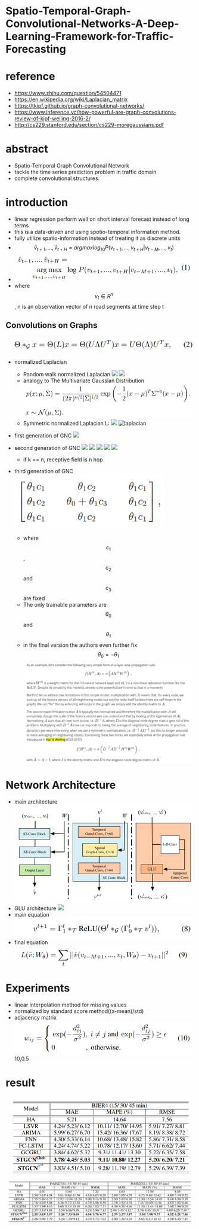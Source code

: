 # Spatio-Temporal-Graph-Convolutional-Networks-A-Deep-Learning-Framework-for-Traffic-Forecasting

# reference
- https://www.zhihu.com/question/54504471
- https://en.wikipedia.org/wiki/Laplacian_matrix
- https://tkipf.github.io/graph-convolutional-networks/
- https://www.inference.vc/how-powerful-are-graph-convolutions-review-of-kipf-welling-2016-2/
- http://cs229.stanford.edu/section/cs229-moregaussians.pdf

# abstract
- Spatio-Temporal Graph Convolutional Network
- tackle the time series prediction problem in traffic domain
- complete convolutional structures.

# introduction
- linear regression perform well on short interval forecast instead of long terms
- this is a data-driven and using spotio-temporal information method.
- fully utilize spatio-information instead of treating it as discrete units
- $$\hat v_{t+1},...,\hat v_{t+H}  = argmax log_{10} P(v_{t+1},...,v_{t+H}|v_{t-M},...,v_{t})$$
- ![function one](Selection_001.png)
- where $$v_t \in R^n$$, n is an observation vector of n road segments at time step t

## Convolutions on Graphs
![convolution on graphs](Selection_002.png)

- normalized Laplacian
	- Random walk normalized Laplacian
![](https://wikimedia.org/api/rest_v1/media/math/render/svg/6dd08f5980b0d529e9e9413b41093a0195bb92e2)
![](https://wikimedia.org/api/rest_v1/media/math/render/svg/33096ab8c4e5ada54c3429767b9275f96629a934)
	- analogy to The Multivariate Gaussian Distribution 
![function one](Selection_003.png)
	- Symmetric normalized Laplacian  L:
![](https://wikimedia.org/api/rest_v1/media/math/render/svg/f9007674eecb50de92fe6aadceee5df23c834b66)
![laplacian](https://wikimedia.org/api/rest_v1/media/math/render/svg/4ab36f74a92195f5be3814f444442270977b1f11)


- first generation of GNC
![](https://www.zhihu.com/equation?tex=+y_%7Boutput%7D%3D%5Csigma+%5Cleft%28U%5Cleft%28%5Cbegin%7Bmatrix%7D%5Ctheta_1+%26%5C%5C%26%5Cddots+%5C%5C+%26%26%5Ctheta_n+%5Cend%7Bmatrix%7D%5Cright%29+U%5ET+x+%5Cright%29+%5Cqquad%283%29)

- second generation of GNC
![](https://www.zhihu.com/equation?tex=+y_%7Boutput%7D%3D%5Csigma+%5Cleft%28U%5Cleft%28%5Cbegin%7Bmatrix%7D%5Csum_%7Bj%3D0%7D%5EK+%5Calpha_j+%5Clambda%5Ej_1+%26%5C%5C%26%5Cddots+%5C%5C+%26%26+%5Csum_%7Bj%3D0%7D%5EK+%5Calpha_j+%5Clambda%5Ej_n+%5Cend%7Bmatrix%7D%5Cright%29+U%5ET+x+%5Cright%29+%5Cqquad%284%29)
![](https://www.zhihu.com/equation?tex=U+%5Csum_%7Bj%3D0%7D%5EK+%5Calpha_j+%5CLambda%5Ej+U%5ET+%3D%5Csum_%7Bj%3D0%7D%5EK+%5Calpha_j+U%5CLambda%5Ej+U%5ET+%3D+%5Csum_%7Bj%3D0%7D%5EK+%5Calpha_j+L%5Ej)
![](https://www.zhihu.com/equation?tex=+y_%7Boutput%7D%3D%5Csigma+%5Cleft%28+%5Csum_%7Bj%3D0%7D%5EK+%5Calpha_j+L%5Ej+x+%5Cright%29+%5Cqquad%285%29)
![](https://pic4.zhimg.com/80/v2-5f756da1ce39f38d408bd771a15c8ad3_hd.jpg)
![](https://pic4.zhimg.com/80/v2-a13b82907a364c3707a18bb8572b3a63_hd.jpg)
	- if k == n, receptive field is n hop 
- third generation of GNC
![](Selection_004.png)
	- where $$c_1$$, $$c_2$$ and $$c_3$$ are fixed
	- The only trainable parameters are $$\theta_0$$ and $$\theta_1$$
	- in the final version the authors even further fix $$\theta_0 = -\theta_1$$
![](Selection_005.png)

# Network Architecture
- main architecture
![](Selection_006.png)
- GLU architecture
![](https://raw.githubusercontent.com/stdcoutzyx/Blogs/master/blog2016-september-later/GCN/2.png)
- main equation
![](Selection_007.png)
- final equation
![](Selection_008.png)

# Experiments
- linear interpolation method for missing values
- normalized by standard score method((x-mean)/std)
- adjacency matrix
![](Selection_009.png)
10,0.5

# result
![](Selection_010.png)
![](Selection_011.png)